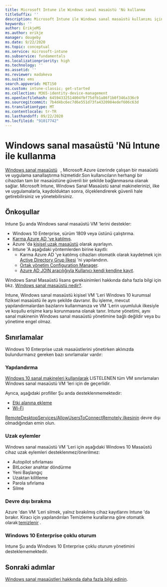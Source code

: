 ```yaml
---
title: Microsoft Intune ile Windows sanal masaüstü 'Nü kullanma
titleSuffix: ''
description: Microsoft Intune ile Windows sanal masaüstü kullanımı için yönergeler
keywords: ''
author: ErikjeMS
ms.author: erikje
manager: dougeby
ms.date: 9/22/2020
ms.topic: conceptual
ms.service: microsoft-intune
ms.subservice: fundamentals
ms.localizationpriority: high
ms.technology: ''
ms.assetid: ''
ms.reviewer: madakeva
ms.suite: ems
search.appverid: MET150
ms.custom: intune-classic; get-started
ms.collection: M365-identity-device-management
ms.openlocfilehash: 64594332514004fbf75dfb1a86f1b0f346a336c9
ms.sourcegitcommit: 7b4d4bc6ec7d6e551d73fa4320984edef606c63d
ms.translationtype: MT
ms.contentlocale: tr-TR
ms.lasthandoff: 09/22/2020
ms.locfileid: "91017742"
---
```

# <a name="using-windows-virtual-desktop-with-intune"></a>Windows sanal masaüstü 'Nü Intune ile kullanma

[Windows sanal masaüstü](https://docs.microsoft.com/azure/virtual-desktop/)   , Microsoft Azure üzerinde çalışan bir masaüstü ve uygulama sanallaştırma hizmetidir.Son kullanıcıların herhangi bir cihazdan tam bir masaüstüne güvenli bir şekilde bağlanmasına olanak sağlar. Microsoft Intune, Windows Sanal Masaüstü sanal makinelerinizi, ilke ve uygulamalarla, kaydolduktan sonra, ölçeklendirerek güvenli hale getirebilirsiniz ve yönetebilirsiniz. 

## <a name="prerequisites"></a>Önkoşullar 

Intune Şu anda Windows sanal masaüstü VM 'lerini destekler: 

- Windows 10 Enterprise, sürüm 1809 veya üstünü çalıştırma.
- [Karma Azure AD 'ye katılmış](https://docs.microsoft.com/azure/active-directory/devices/hybrid-azuread-join-plan).
- Azure 'da [kişisel uzak masaüstü](https://docs.microsoft.com/azure/virtual-desktop/configure-host-pool-personal-desktop-assignment-type) olarak ayarlayın. 
- Intune 'A aşağıdaki yöntemlerden birine kayıtlı: 
    - Karma Azure AD 'ye katılmış cihazları otomatik olarak kaydetmek için [Active Directory Grup İlkesi](https://docs.microsoft.com/windows/client-management/mdm/enroll-a-windows-10-device-automatically-using-group-policy) 'ni yapılandırın.
    - [Ortak yönetim Configuration Manager](https://docs.microsoft.com/configmgr/comanage/overview).
    - [Azure AD JOIN aracılığıyla Kullanıcı kendi kendine kayıt](../enrollment/windows-enrollment-methods.md#user-self-enrollment-in-intune).

Windows Sanal Masaüstü lisans gereksinimleri hakkında daha fazla bilgi için bkz. [Windows sanal masaüstü nedir?](https://docs.microsoft.com/azure/virtual-desktop/overview#requirements).

Intune, Windows sanal masaüstü kişisel VM 'Leri Windows 10 kurumsal fiziksel masaüstü ile aynı şekilde davranır. Bu işleme, mevcut yapılandırmalardan bazılarını kullanmanıza ve VM 'Lerin uyumluluk ilkesiyle ve koşullu erişime karşı korunmasına olanak tanır. Intune yönetimi, aynı sanal makinenin Windows sanal masaüstü yönetimine bağlı değildir veya bu yönetime engel olmaz. 

## <a name="limitations"></a>Sınırlamalar

Windows 10 Enterprise uzak masaüstlerini yönetirken aklınızda bulundurmanız gereken bazı sınırlamalar vardır: 

### <a name="configuration"></a>Yapılandırma

[Windows 10 sanal makineleri kullanılarak](windows-10-virtual-machines.md) LISTELENEN tüm VM sınırlamaları Windows sanal masaüstü VM 'leri için de geçerlidir.

Ayrıca, aşağıdaki profiller Şu anda desteklenmemektedir:
- [Etki alanına ekleme](../configuration/device-profiles.md#domain-join)
- [Wi-Fi](../configuration/device-profiles.md#wi-fi)

[RemoteDesktopServices/AllowUsersToConnectRemotely ilkesinin](https://docs.microsoft.com/windows/client-management/mdm/policy-csp-remotedesktopservices#remotedesktopservices-allowuserstoconnectremotely) devre dışı olmadığından emin olun.

### <a name="remote-actions"></a>Uzak eylemler

Windows sanal masaüstü VM 'Leri için aşağıdaki Windows 10 Masaüstü cihaz uzak eylemleri desteklenmez/önerilmez:

- Autopilot sıfırlaması
- BitLocker anahtar döndürme
- Yeni Başlangıç
- Uzaktan kilitleme
- Parola sıfırlama
- Silme

### <a name="retirement"></a>Devre dışı bırakma

Azure 'dan VM 'Leri silmek, yalnız bırakılmış cihaz kayıtlarını Intune 'da bırakır. Kiracı için yapılandırılan Temizleme kurallarına göre otomatik olarak [temizlenir](../remote-actions/devices-wipe.md#automatically-delete-devices-with-cleanup-rules) .

### <a name="windows-10-enterprise-multi-session"></a>Windows 10 Enterprise çoklu oturum

Intune Şu anda Windows 10 Enterprise çoklu oturum yönetimini desteklememektedir.

## <a name="next-steps"></a>Sonraki adımlar

[Windows sanal masaüstleri hakkında daha fazla bilgi edinin](https://docs.microsoft.com/azure/virtual-desktop/).